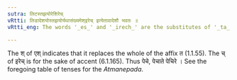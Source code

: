 ```yaml
---
sutra: लिटस्तझयोरेशिरेच्
vRtti: लिडादेशयोस्तझयोर्यथासंख्यमेश्इरेच् इत्येतावादेशौ भवतः ॥
vRtti_eng: The words '_es_' and '_irech_' are the substitutes of '_ta_' and '_jha_' respectively in the Perfect tense.

---
```

The श् of एश् indicates that it replaces the whole of the affix त (1.1.55). The च् of इरेच् is for the sake of accent (6.1.165). Thus पेचे, पेचाते पेचिरे । See the foregoing table of tenses for the _Atmanepada_.
